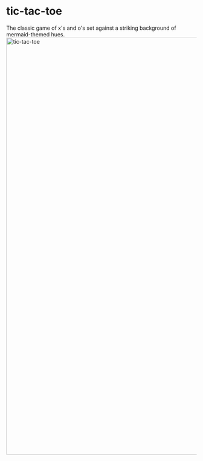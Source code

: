 # tic-tac-toe
The classic game of x's and o's set against a striking background of mermaid-themed hues.
<img width="1100" alt="tic-tac-toe" src="https://user-images.githubusercontent.com/110371718/194175674-c04cb751-05bb-41c2-886c-754141401be9.png">
